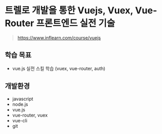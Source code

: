 # 트렐로 개발을 통한 Vuejs, Vuex, Vue-Router 프론트엔드 실전 기술
> https://www.inflearn.com/course/vuejs

## 학습 목표
- vue.js 실전 스킬 학습 (vuex, vue-router, auth)

## 개발환경
- javascript
- node.js
- vue.js
- vue-router, vuex
- vue-cli
- git
